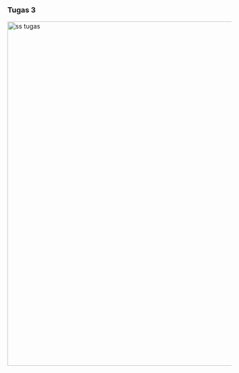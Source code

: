 ### Tugas 3

<img width="774" alt="ss tugas" src="https://user-images.githubusercontent.com/37465687/76213627-aa6cb700-623d-11ea-9974-92e205e7f59f.PNG">
